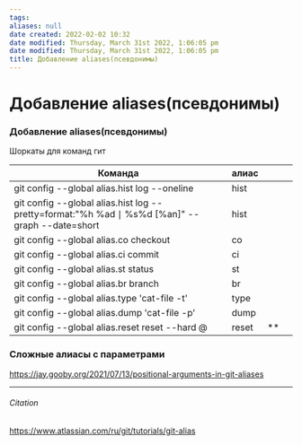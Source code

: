 ```yaml
---
tags: 
aliases: null
date created: 2022-02-02 10:32
date modified: Thursday, March 31st 2022, 1:06:05 pm
date modified: Thursday, March 31st 2022, 1:06:05 pm
title: Добавление aliases(псевдонимы)
---
```


# Добавление aliases(псевдонимы)

### Добавление aliases(псевдонимы)

Шоркаты для команд гит

| Команда                                                                                       | алиас |     |     |
| --------------------------------------------------------------------------------------------- | ----- | --- | --- |
| git config --global alias.hist log --oneline                                                  | hist  |     |     |
| git config --global alias.hist log --pretty=format:"%h %ad ∣ %s%d [%an]" --graph --date=short | hist  |     |     |
| git config --global alias.co checkout                                                         | co    |     |     |
| git config --global alias.ci commit                                                           | ci    |     |     |
| git config --global alias.st status                                                           | st    |     |     |
| git config --global alias.br branch                                                           | br    |     |     |
| git config --global alias.type 'cat-file -t'                                                  | type  |     |     |
| git config --global alias.dump 'cat-file -p'                                                  | dump  |     |     |
| git config --global alias.reset reset --hard @                                                | reset | **    |     |


### Сложные алиасы с параметрами

https://jay.gooby.org/2021/07/13/positional-arguments-in-git-aliases

---

###### Citation

https://www.atlassian.com/ru/git/tutorials/git-alias
